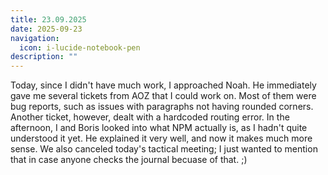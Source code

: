 ```yaml
---
title: 23.09.2025
date: 2025-09-23
navigation:
  icon: i-lucide-notebook-pen
description: ""
---
```


Today, since I didn't have much work, I approached Noah. He immediately gave me several tickets from AOZ that I could work on. Most of them were bug reports, such as issues with paragraphs not having rounded corners. Another ticket, however, dealt with a hardcoded routing error. In the afternoon, I and Boris looked into what NPM actually is, as I hadn't quite understood it yet. He explained it very well, and now it makes much more sense. We also canceled today's tactical meeting; I just wanted to mention that in case anyone checks the journal becuase of that. ;)
